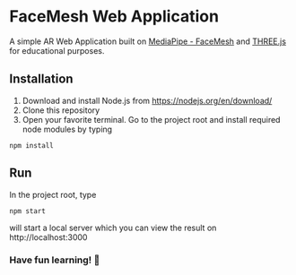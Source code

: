 # FaceMesh Web Application

A simple AR Web Application built on [MediaPipe - FaceMesh](https://google.github.io/mediapipe/solutions/face_mesh.html) and [THREE.js](https://threejs.org/) for educational purposes.

## Installation

1. Download and install Node.js from https://nodejs.org/en/download/
2. Clone this repository
3. Open your favorite terminal. Go to the project root and install required node modules by typing

```
npm install
```

## Run

In the project root, type

```
npm start
```

will start a local server which you can view the result on http://localhost:3000

### Have fun learning! 🥳
